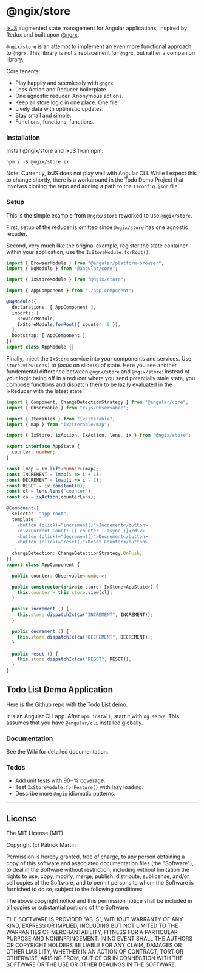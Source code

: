 # @ngix/store

[IxJS](https://github.com/ReactiveX/IxJS) augmented state management for Angular applications, inspired by Redux and built upon [@ngrx](https://github.com/ngrx/platform).

`@ngix/store` is an attempt to implement an even more functional approach to `@ngrx`. This library is not a replacement for `@ngrx`, but rather a companion library.

Core tenents:

- Play happily and seemlessly with `@ngrx`.
- Less Action and Reducer boilerplate.
- One agnostic reducer. Anonymous actions.
- Keep all store logic in one place. One file.
- Lively data with optimistic updates.
- Stay small and simple.
- Functions, functions, functions.


### Installation

Install @ngix/store and IxJS from npm:

`npm i -S @ngix/store ix`

Note: Currently, IxJS does not play well with Angular CLI. While I expect this to change shortly,
there is a workaround in the Todo Demo Project that involves cloning the repo and adding a path
to the `tsconfig.json` file.


### Setup

This is the simple example from `@ngrx/store` reworked to use `@ngix/store`.

First, setup of the reducer is omitted since `@ngix/store` has one agnostic recuder.

Second, very much like the original example, register the state container within your application, use the `IxStoreModule.forRoot()`.

```ts
import { BrowserModule } from "@angular/platform-browser";
import { NgModule } from "@angular/core";

import { IxStoreModule } from "@ngix/store";

import { AppComponent } from "./app.component";

@NgModule({
  declarations: [ AppComponent ],
  imports: [
    BrowserModule,
    IxStoreModule.forRoot({ counter: 0 }),
  ],
  bootstrap: [ AppComponent ]
})
export class AppModule {}
```

Finally, inject the `IxStore` service into your components and services. Use `store.view(Lens)` to _focus_ on slice(s) of state. Here you see another fundemental difference between `@ngrx/store` and `@ngix/store`: instead of your logic being off in a reducer where you send potentially stale state, you compose functions and dispatch them to be lazily evaluated in the IxReducer with the latest state.

```ts
import { Component, ChangeDetectionStrategy } from "@angular/core";
import { Observable } from "rxjs/Observable";

import { IterableX } from "ix/iterable";
import { map } from "ix/iterable/map";

import { IxStore, ixAction, IxAction, lens, ix } from "@ngix/store";

export interface AppState {
  counter: number;
}

const lmap = ix.lift<number>(map);
const INCREMENT = lmap(i => i + 1);
const DECREMENT = lmap(i => i - 1);
const RESET = ix.constant(0);
const cl = lens.lens("counter");
const ca = ixAction(counterLens);

@Component({
  selector: "app-root",
  template: `
    <button (click)="increment()">Increment</button>
    <div>Current Count: {{ counter | async }}</div>
    <button (click)="decrement()">Decrement</button>
    <button (click)="reset()">Reset Counter</button>
  `,
  changeDetection: ChangeDetectionStrategy.OnPush,
})
export class AppComponent {

  public counter: Observable<number>;

  public constructor(private store: IxStore<AppState>) {
    this.counter = this.store.view(cl);
  }

  public increment () {
    this.store.dispatchIx(ca("INCREMENT", INCREMENT));
  }

  public decrement () {
    this.store.dispatchIx(ca("DECREMENT", DECREMENT));
  }

  public reset () {
    this.store.dispatchIx(ca("RESET", RESET));
  }
}
```


## Todo List Demo Application

Here is the [Github repo](https://github.com/patrimart/ngix-demo-todo) with the Todo List demo.

It is an Angular CLI app. After `npm install`, start it with `ng serve`. This assumes that you have
`@angular/cli` installed globally.


### Documentation

See the Wiki for detailed documentation.


### Todos

- Add unit tests with 90+% coverage.
- Test `IxStoreModule.forFeature()` with lazy loading.
- Describe more `@ngix` idiomatic patterns.


---

## License ##

The MIT License (MIT)

Copyright (c) Patrick Martin

Permission is hereby granted, free of charge, to any person obtaining a copy
of this software and associated documentation files (the "Software"), to deal
in the Software without restriction, including without limitation the rights
to use, copy, modify, merge, publish, distribute, sublicense, and/or sell
copies of the Software, and to permit persons to whom the Software is
furnished to do so, subject to the following conditions:

The above copyright notice and this permission notice shall be included in all
copies or substantial portions of the Software.

THE SOFTWARE IS PROVIDED "AS IS", WITHOUT WARRANTY OF ANY KIND, EXPRESS OR
IMPLIED, INCLUDING BUT NOT LIMITED TO THE WARRANTIES OF MERCHANTABILITY,
FITNESS FOR A PARTICULAR PURPOSE AND NONINFRINGEMENT. IN NO EVENT SHALL THE
AUTHORS OR COPYRIGHT HOLDERS BE LIABLE FOR ANY CLAIM, DAMAGES OR OTHER
LIABILITY, WHETHER IN AN ACTION OF CONTRACT, TORT OR OTHERWISE, ARISING FROM,
OUT OF OR IN CONNECTION WITH THE SOFTWARE OR THE USE OR OTHER DEALINGS IN THE
SOFTWARE.
